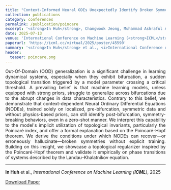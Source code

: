 ```yaml
---
title: "Context-Informed Neural ODEs Unexpectedly Identify Broken Symmetries: Insights from the Poincaré-Hopf Theorem"
collection: publications
category: conferences
permalink: /publication/poincare
excerpt: '<strong>In Huh</strong>, Changwook Jeong, Muhammad Ashraful Alam'
date: 2025-07-13
venue: 'International Conference on Machine Learning (<strong>ICML</strong>)'
paperurl: 'https://icml.cc/virtual/2025/poster/45590'
summary: '<strong>In Huh</strong> et al., <i>International Conference on Machine Learning (<strong>ICML</strong>)</i>, 2025'
header:
  teaser: poincare.png
---
```

<p align="justify">
Out-Of-Domain (OOD) generalization is a significant challenge in learning dynamical systems, especially when they exhibit bifurcation, a sudden topological transition triggered by a model parameter crossing a critical threshold. A prevailing belief is that machine learning models, unless equipped with strong priors, struggle to generalize across bifurcations due to the abrupt changes in data characteristics. Contrary to this belief, we demonstrate that context-dependent Neural Ordinary Differential Equations (NODEs), trained solely on localized, pre-bifurcation, symmetric data and without physics-based priors, can still identify post-bifurcation, symmetry-breaking behaviors, even in a zero-shot manner. We interpret this capability to the model's implicit utilization of topological invariants, particularly the Poincaré index, and offer a formal explanation based on the Poincaré-Hopf theorem. We derive the conditions under which NODEs can recover—or erroneously hallucinate—broken symmetries without explicit training. Building on this insight, we showcase a topological regularizer inspired by the Poincaré-Hopf theorem and validate it empirically on phase transitions of systems described by the Landau–Khalatnikov equation.
</p>
<hr>

<strong>In Huh</strong> et al., <i>International Conference on Machine Learning (<strong>ICML</strong>)</i>, 2025

[Download Paper](https://icml.cc/virtual/2025/poster/45590)